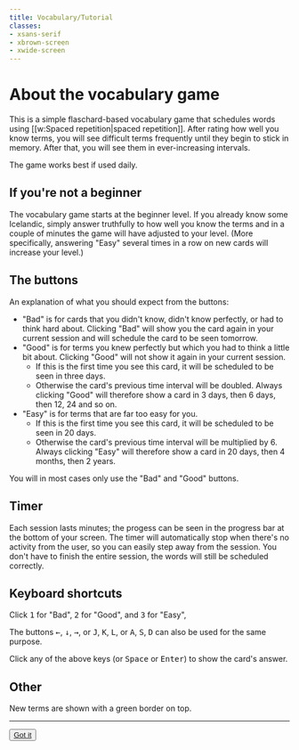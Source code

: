 ```yaml
---
title: Vocabulary/Tutorial
classes:
- xsans-serif
- xbrown-screen
- xwide-screen
---
```


# About the vocabulary game

This is a simple flaschard-based vocabulary game that schedules words using [[w:Spaced repetition|spaced repetition]].
After rating how well you know terms, you will see difficult terms frequently until they begin to stick in memory. After that, you will see them in ever-increasing intervals.

The game works best if used daily.

## If you're not a beginner

The vocabulary game starts at the beginner level. If you already know some Icelandic, simply answer truthfully to how well you know the terms and in a couple of minutes the game will have adjusted to your level. (More specifically, answering "Easy" several times in a row on new cards will increase your level.)

## The buttons

An explanation of what you should expect from the buttons:
* "Bad" is for cards that you didn't know, didn't know perfectly, or had to think hard about. Clicking "Bad" will show you the card again in your current session and will schedule the card to be seen tomorrow.
* "Good" is for terms you knew perfectly but which you had to think a little bit about. Clicking "Good" will not show it again in your current session.
  * If this is the first time you see this card, it will be scheduled to be seen in three days.
  * Otherwise the card's previous time interval will be doubled. Always clicking "Good" will therefore show a card in 3 days, then 6 days, then 12, 24 and so on.
* "Easy" is for terms that are far too easy for you.
  * If this is the first time you see this card, it will be scheduled to be seen in 20 days.
  * Otherwise the card's previous time interval will be multiplied by 6. Always clicking "Easy" will therefore show a card in 20 days, then 4 months, then 2 years.

You will in most cases only use the "Bad" and "Good" buttons.

## Timer

Each session lasts <Constant name="EACH_SESSION_LASTS_X_MINUTES"/> minutes; the progess can be seen in the progress bar at the bottom of your screen. The timer will automatically stop when there's no activity from the user, so you can easily step away from the session. You don't have to finish the entire session, the words will still be scheduled correctly.

## Keyboard shortcuts

Click <kbd>1</kbd> for "Bad", <kbd>2</kbd> for "Good", and <kbd>3</kbd> for "Easy",

The buttons <kbd>&larr;</kbd>, <kbd>↓</kbd>, <kbd>&rarr;</kbd>, or <kbd>J</kbd>, <kbd>K</kbd>, <kbd>L</kbd>, or <kbd>A</kbd>, <kbd>S</kbd>, <kbd>D</kbd> can also be used for the same purpose.

Click any of the above keys (or <kbd>Space</kbd> or <kbd>Enter</kbd>) to show the card's answer.

## Other

New terms are shown with a green border on top.

***

<Button><a href="VOCABULARY_PLAY">Got it</a></Button>
